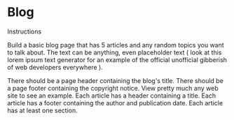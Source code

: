 # Blog

Instructions

Build a basic blog page that has 5 articles and any random topics you want to talk about. The text can be anything, even placeholder text ( look at this lorem ipsum text generator for an example of the official unofficial gibberish of web developers everywhere ).

There should be a page header containing the blog's title.
There should be a page footer containing the copyright notice. View pretty much any web site to see an example.
Each article has a header containing a title.
Each article has a footer containing the author and publication date.
Each article has at least one section.
